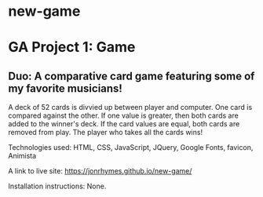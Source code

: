# new-game
<h1>GA Project 1: Game</h1>
  <h2>Duo: A comparative card game featuring some of my favorite musicians!</h2>

<p>
A deck of 52 cards is divvied up between player and computer. One card is compared against the other. If one value is greater, then both cards are added to the winner's deck. If the card values are equal, both cards are removed from play. The player who takes all the cards wins!

Technologies used: HTML, CSS, JavaScript, JQuery, Google Fonts, favicon, Animista

A link to live site: https://jonrhymes.github.io/new-game/

Installation instructions: None.</p>
